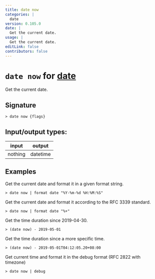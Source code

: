 ```yaml
---
title: date now
categories: |
  date
version: 0.105.0
date: |
  Get the current date.
usage: |
  Get the current date.
editLink: false
contributors: false
---
```

<!-- This file is automatically generated. Please edit the command in https://github.com/nushell/nushell instead. -->

# `date now` for [date](/commands/categories/date.md)

<div class='command-title'>Get the current date.</div>

## Signature

```> date now {flags} ```


## Input/output types:

| input   | output   |
| ------- | -------- |
| nothing | datetime |
## Examples

Get the current date and format it in a given format string.
```nu
> date now | format date "%Y-%m-%d %H:%M:%S"

```

Get the current date and format it according to the RFC 3339 standard.
```nu
> date now | format date "%+"

```

Get the time duration since 2019-04-30.
```nu
> (date now) - 2019-05-01

```

Get the time duration since a more specific time.
```nu
> (date now) - 2019-05-01T04:12:05.20+08:00

```

Get current time and format it in the debug format (RFC 2822 with timezone)
```nu
> date now | debug

```
